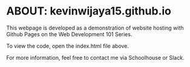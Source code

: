 # ABOUT: kevinwijaya15.github.io

This webpage is developed as a demonstration of website hosting with Github Pages on the Web Development 101 Series.

To view the code, open the index.html file above.

For more information, feel free to contact me via Schoolhouse or Slack.
